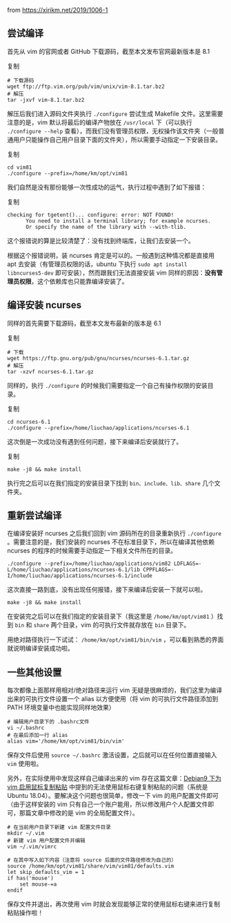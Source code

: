from https://xirikm.net/2019/1006-1

## 尝试编译

首先从 vim 的官网或者 GitHub 下载源码，截至本文发布官网最新版本是 8.1

复制

```
# 下载源码
wget ftp://ftp.vim.org/pub/vim/unix/vim-8.1.tar.bz2
# 解压
tar -jxvf vim-8.1.tar.bz2
```

解压后我们进入源码文件夹执行 `./configure` 尝试生成 Makefile 文件。这里需要注意的是，vim 默认将最后的编译产物放在 `/usr/local` 下（可以执行 `./configure --help` 查看），而我们没有管理员权限，无权操作该文件夹（一般普通用户只能操作自己用户目录下面的文件夹），所以需要手动指定一下安装目录。

复制

```
cd vim81
./configure --prefix=/home/km/opt/vim81
```

我们自然是没有那份能够一次性成功的运气，执行过程中遇到了如下报错：

复制

```
checking for tgetent()... configure: error: NOT FOUND!
      You need to install a terminal library; for example ncurses.
      Or specify the name of the library with --with-tlib.
```

这个报错说的算是比较清楚了：没有找到终端库，让我们去安装一个。

根据这个报错说明，装 ncurses 肯定是可以的。一般遇到这种情况都是直接用 apt 去安装（有管理员权限的话，ubuntu 下执行 `sudo apt install libncurses5-dev` 即可安装），然而跟我们无法直接安装 vim 同样的原因：**没有管理员权限**，这个依赖库也只能靠编译安装了。

## 编译安装 ncurses

同样的首先需要下载源码，截至本文发布最新的版本是 6.1

复制

```
# 下载
wget https://ftp.gnu.org/pub/gnu/ncurses/ncurses-6.1.tar.gz
# 解压
tar -xzvf ncurses-6.1.tar.gz
```

同样的，执行 `./configure` 的时候我们需要指定一个自己有操作权限的安装目录。

复制

```
cd ncurses-6.1
./configure --prefix=/home/liuchao/applications/ncurses-6.1
```

这次倒是一次成功没有遇到任何问题，接下来编译后安装就行了。

复制

```
make -j8 && make install
```

执行完之后可以在我们指定的安装目录下找到 `bin、include、lib、share` 几个文件夹。

## 重新尝试编译

在编译安装好 ncurses 之后我们回到 vim 源码所在的目录重新执行 `./configure` 。需要注意的是，我们安装的 ncurses 不在标准目录下，所以在编译其他依赖 ncurses 的程序的时候需要手动指定一下相关文件所在的目录。

```
./configure --prefix=/home/liuchao/applications/vim82 LDFLAGS=-L/home/liuchao/applications/ncurses-6.1/lib CPPFLAGS=-I/home/liuchao/applications/ncurses-6.1/include
```

这次直接一路到底，没有出现任何报错，接下来编译后安装一下就可以啦。

```
make -j8 && make install
```

在安装完之后可以在我们指定的安装目录下（我这里是 `/home/km/opt/vim81` ）找到 `bin` 和 `share` 两个目录，vim 的可执行文件就存放在 `bin` 目录下。

用绝对路径执行一下试试： `/home/km/opt/vim81/bin/vim` ，可以看到熟悉的界面就说明编译安装成功啦。

## 一些其他设置

每次都像上面那样用相对/绝对路径来运行 vim 无疑是很麻烦的，我们这里为编译出来的可执行文件设置一个 alias 以方便使用（将 vim 的可执行文件路径添加到 PATH 环境变量中也能实现同样地效果）

```
# 编辑用户目录下的 .bashrc文件
vi ~/.bashrc
# 在最后添加一行 alias
alias vim='/home/km/opt/vim81/bin/vim'
```

保存文件后使用 `source ~/.bashrc` 激活设置，之后就可以在任何位置直接输入 `vim` 使用啦。

另外，在实际使用中发现这样自己编译出来的 vim 存在这篇文章：[Debian9 下为 vim 启用鼠标复制粘贴](https://xirikm.net/2019/504-1.html) 中提到的无法使用鼠标右键复制粘贴的问题（系统是 Ubuntu 18.04）。要解决这个问题也很简单，修改一下 vim 的用户配置文件即可（由于这样安装的 vim 只有自己一个账户能用，所以修改用户个人配置文件即可，那篇文章中修改的是 vim 的全局配置文件）。

```
# 在当前用户目录下新建 vim 配置文件目录
mkdir ~/.vim
# 新建 vim 用户配置文件并编辑
vim ~/.vim/vimrc

# 在其中写入如下内容（注意将 source 后面的文件路径修改为自己的）
source /home/km/opt/vim81/share/vim/vim81/defaults.vim
let skip_defaults_vim = 1
if has('mouse')
    set mouse-=a
endif
```

保存文件并退出，再次使用 vim 时就会发现能够正常的使用鼠标右键来进行复制粘贴操作啦！